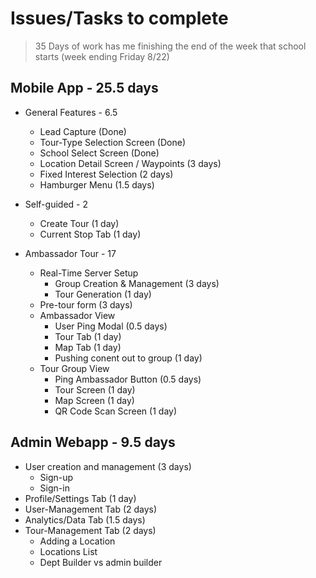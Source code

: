 # Issues/Tasks to complete

> 35 Days of work has me finishing the end of the week that school starts (week ending Friday 8/22)

## Mobile App - 25.5 days

- General Features - 6.5
    - Lead Capture (Done)
    - Tour-Type Selection Screen (Done)
    - School Select Screen (Done)
    - Location Detail Screen / Waypoints (3 days)
    - Fixed Interest Selection (2 days)
    - Hamburger Menu (1.5 days)

- Self-guided - 2
    - Create Tour (1 day)
    - Current Stop Tab (1 day)

- Ambassador Tour - 17
    - Real-Time Server Setup 
        - Group Creation & Management (3 days)
        - Tour Generation (1 day)
    - Pre-tour form (3 days)
    - Ambassador View
        - User Ping Modal (0.5 days)
        - Tour Tab (1 day)
        - Map Tab (1 day)
        - Pushing conent out to group (1 day)
    - Tour Group View
        - Ping Ambassador Button (0.5 days)
        - Tour Screen (1 day)
        - Map Screen (1 day)
        - QR Code Scan Screen (1 day)



## Admin Webapp - 9.5 days

- User creation and management (3 days)
    - Sign-up
    - Sign-in
- Profile/Settings Tab (1 day)
- User-Management Tab (2 days)
- Analytics/Data Tab (1.5 days)
- Tour-Management Tab (2 days)
    - Adding a Location
    - Locations List
    - Dept Builder vs admin builder


<!-- 

What's already implemented? 
- I have already got the basic mobile app functionality working. Please read through the entirety of the @mobile/ folder to see what is there. I have also get some analytics work done by setting up a db, exporting from the mobile app, and some basic implementation in @admin-analytics
Technology Stack
- React Native for the mobile app. 
Web dashboard?
- Vue.js
Database?
- Supabase (already begun implementation)

Real-time features
- WebSockets
Authentication & User Management
- This needs to be built
Maps & Location Services 
- This is aleady set up and handled

Real-time Tour Groups
- This infrastructure is not set up yet, but I have created the start of the backend server in typscript with express/node
Analytics Dashboard 
- This can be fairly simple for this first version. I have already created a protype version of this in @admin-analytics
QR Code & Camera Features 
- No existing implementation yet
Project Constraints
Dependencies
- There's no forseeable delays at this time
Testing & Deployment 
- Testing will be done on my phone and laptop as I work on this app
Priority Order 
- I would like to get the mobile app done first, and then move on to the admin dashboard -->